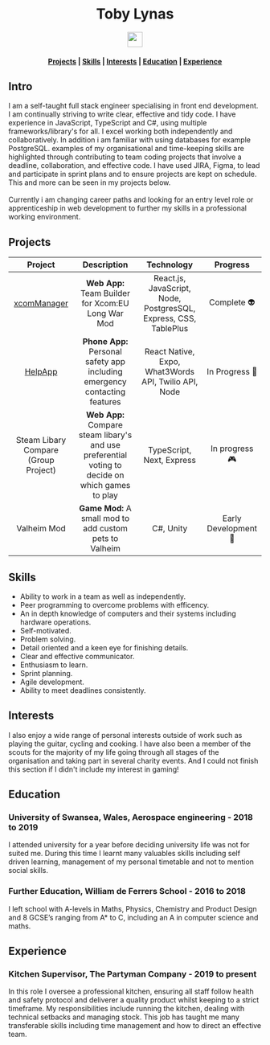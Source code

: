  <div align="center">
  <div>
   <h1> Toby Lynas </h1>
   <a href='https://www.linkedin.com/in/toby-lynas-3123a01ab/'><img src='https://cdn.worldvectorlogo.com/logos/linkedin-icon-2.svg' width='30'> </a>
       <br/>
    <h4><a href="#projects">Projects</a> | <a href="#skills">Skills</a>  | <a href="#interests">Interests</a>  | <a href="#education">Education</a> | <a href="#experience">Experience</a>  </h4>
  </h1>
</div>
 </div>
 
 ## Intro 
I am a self-taught full stack engineer specialising in front end development. I am continually striving to write clear, effective and tidy code. I have experience in JavaScript, TypeScript and C#, using multiple frameworks/library's for all. I excel working both independently and collaboratively. In addition i am familiar with using databases for example PostgreSQL. examples of my  organisational and time-keeping skills are highlighted through contributing to team coding projects that involve a deadline, collaboration, and effective code. I have used JIRA, Figma, to lead and participate in sprint plans and to ensure projects are kept on schedule. 
This and more can be seen in my projects below.
<br />
<br />
Currently i am changing career paths and looking for an entry level role or apprenticeship in web development to further my skills in a professional working environment. 

 ## Projects
  | Project     | Description | Technology | Progress |
  |:-----------:|:-------------:| :------------:|:------------:|
  | [xcomManager](https://github.com/TobyLynas/xcomManager) | **Web App:** Team Builder for Xcom:EU Long War Mod | React.js, JavaScript, Node, PostgresSQL, Express, CSS, TablePlus | Complete 👽 |
  | [HelpApp](https://github.com/TobyLynas/HelpApp) | **Phone App:** Personal safety app including emergency contacting features | React Native, Expo, What3Words API, Twilio API, Node | In Progress 📱 |
  |Steam Libary Compare (Group Project) | **Web App:** Compare steam libary's and use preferential voting to decide on which games to play | TypeScript, Next, Express | In progress 🎮 |
  |Valheim Mod | **Game Mod:** A small mod to add custom pets to Valheim | C#, Unity | Early Development 🐶 |
  
   ## Skills
- Ability to work in a team as well as independently. 
- Peer programming to overcome problems with efficency.
- An in depth knowledge of computers and their systems including hardware operations. 
- Self-motivated. 
- Problem solving. 
- Detail oriented and a keen eye for finishing details.
- Clear and effective communicator.
- Enthusiasm to learn.
- Sprint planning.
- Agile development.
- Ability to meet deadlines consistently.

  
## Interests
  I also enjoy a wide range of personal interests outside of work such as playing the guitar, cycling and cooking. I have also been a member of the scouts for the majority of my life going through all stages of the organisation and taking part in several charity events. And I could not finish this section if I didn't include my interest in gaming!
  
  

 ## Education
 
 ### University of Swansea, Wales, Aerospace engineering - 2018 to 2019
I attended university for a year before deciding university life was not for suited me. During this time I learnt many valuables skills including self driven learning, management of my personal timetable and not to mention social skills.
 ### Further Education, William de Ferrers School - 2016 to 2018
I left school with A-levels in Maths, Physics, Chemistry and Product Design and 8 GCSE’s ranging from A* to C, including an A in computer science and maths.


## Experience
### Kitchen Supervisor, The Partyman Company - 2019 to present
In this role I oversee a professional kitchen, ensuring all staff follow health and safety protocol and deliverer a quality product whilst keeping to a strict timeframe. My responsibilities include running the kitchen, dealing with technical setbacks and managing stock. This job has taught me many transferable skills including time management and how to direct an effective team.
